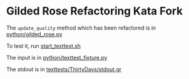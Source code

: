 # Gilded Rose Refactoring Kata Fork

The ```update_quality``` method which has been refactored is in [python/gilded_rose.py](python/gilded_rose.py)

To test it, run [start_texttest.sh](start_texttest.sh)

The input is in [python/texttest_fixture.py](python/texttest_fixture.py)

The stdout is in [texttests/ThirtyDays/stdout.gr](texttests/ThirtyDays/stdout.gr)